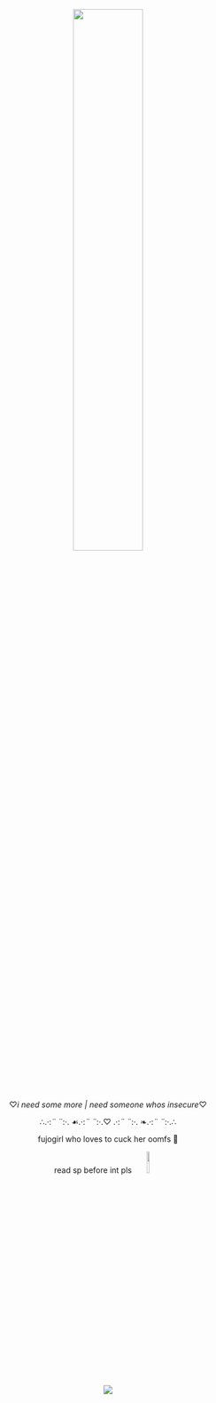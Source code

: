 <div align="center"> 

                                                            
<img width="50%" src="https://i.postimg.cc/LXJFzGYh/IMG-1247.jpg"> 

♡*i need some more | need someone whos insecure*♡

∴.·:*¨ ¨*:·. ☙.·:*¨ ¨*:·.♡ .·:*¨ ¨*:·. ❧.·:*¨ ¨*:·.∴
 <br>
 
 fujogirl who loves to cuck her oomfs 🫶
 
 read sp before int pls 
 <img width="10%" src="https://i.postimg.cc/RZw700gX/IMG-1245.jpg"> 
<br>





<br>![](https://komarev.com/ghpvc/?username=sadser0&label=visitors+++&color=2d2f59)
<br>



 

 </div>
























</div>

